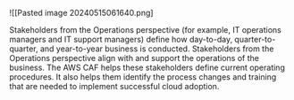 ![[Pasted image 20240515061640.png]

Stakeholders from the Operations perspective (for example, IT operations managers and IT support managers) define how day-to-day, quarter-to-quarter, and year-to-year business is conducted. Stakeholders from the Operations perspective align with and support the operations of the business. The AWS CAF helps these stakeholders define current operating procedures. It also helps them identify the process changes and training that are needed to implement successful cloud adoption.

